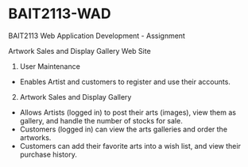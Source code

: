 # BAIT2113-WAD

BAIT2113 Web Application Development - Assignment

Artwork Sales and Display Gallery Web Site

1. User Maintenance
- Enables Artist and customers to register and use their
accounts.

2. Artwork Sales and Display Gallery
- Allows Artists (logged in) to post their arts (images), view
them as gallery, and handle the number of stocks for sale.
- Customers (logged in) can view the arts galleries and order
the artworks.
- Customers can add their favorite arts into a wish list, and
view their purchase history.
